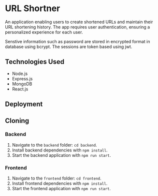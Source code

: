 # URL Shortner

An application enabling users to create shortened URLs and maintain their URL shortening history. The app requires user authentication, ensuring a personalized experience for each user.

Senstive information such as password are stored in encrypted format in database using bcrypt. The sessions are token based using jwt.

## Technologies Used

- Node.js
- Express.js
- MongoDB
- React.js

## Deployment


## Cloning

### Backend

1. Navigate to the `backend` folder: `cd backend`.
2. Install backend dependencies with `npm install`.
3. Start the backend application with `npm run start`.

### Frontend

1. Navigate to the `frontend` folder: `cd frontend`.
2. Install frontend dependencies with `npm install`.
3. Start the frontend application with `npm run start`.